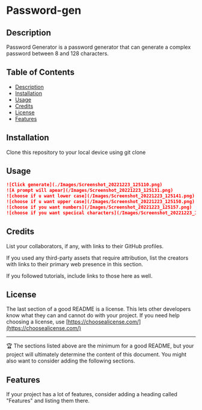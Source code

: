 # Password-gen

## Description 

Password Generator is a password generator that can generate a complex password between 8 and 128 characters.


## Table of Contents 

* [Description](#description)
* [Installation](#installation)
* [Usage](#usage)
* [Credits](#credits)
* [License](#license)
* [Features](#features)


## Installation

Clone this repository to your local device using git clone

## Usage 


```md
![Click generate](./Images/Screenshot_20221223_125110.png)
![A prompt will apear](/Images/Screenshot_20221223_125131.png)
![choose if u want lower case](/Images/Screenshot_20221223_125141.png)
![choose if u want upper case](/Images/Screenshot_20221223_125150.png)
![choose if you want numbers](/Images/Screenshot_20221223_125157.png)
![choose if you want specical characters](/Images/Screenshot_20221223_125204.png)
```


## Credits

List your collaborators, if any, with links to their GitHub profiles.

If you used any third-party assets that require attribution, list the creators with links to their primary web presence in this section.

If you followed tutorials, include links to those here as well.


## License

The last section of a good README is a license. This lets other developers know what they can and cannot do with your project. If you need help choosing a license, use [https://choosealicense.com/](https://choosealicense.com/)


---

🏆 The sections listed above are the minimum for a good README, but your project will ultimately determine the content of this document. You might also want to consider adding the following sections.


## Features

If your project has a lot of features, consider adding a heading called "Features" and listing them there.

